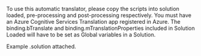To use this automatic translator, please copy the scripts into solution loaded, pre-processing and post-processing respectively.
You must have an Azure Cognitive Services Translation app registered in Azure.
The binding.bTranslate and binding.mTranslationProperties included in Solution Loaded will have to be set as Global variables in a Solution.

Example .solution attached.